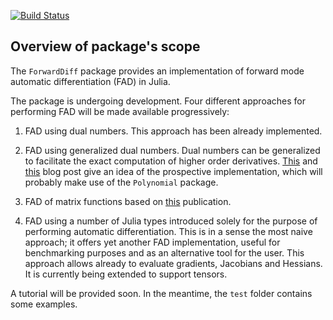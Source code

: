 [![Build Status](https://travis-ci.org/scidom/ForwardDiff.jl.png)](https://travis-ci.org/scidom/ForwardDiff.jl)

## Overview of package's scope

The `ForwardDiff` package provides an implementation of forward mode automatic differentiation (FAD) in Julia.

The package is undergoing development. Four different approaches for performing FAD will be made available
progressively:

1. FAD using dual numbers. This approach has been already implemented.

2. FAD using generalized dual numbers. Dual numbers can be generalized to facilitate the exact computation of higher
order derivatives. [This](http://jliszka.github.io/2013/10/24/exact-numeric-nth-derivatives.html) and
[this](http://duaeliststudios.com/automatic-differentiation-with-dual-numbers/) blog post give an idea of the
prospective implementation, which will probably make use of the `Polynomial` package.

3. FAD of matrix functions based on [this](http://link.springer.com/chapter/10.1007%2F978-3-642-30023-3_7) publication.

4. FAD using a number of Julia types introduced solely for the purpose of performing automatic differentiation. This is
in a sense the most naive approach; it offers yet another FAD implementation, useful for benchmarking purposes
and as an alternative tool for the user. This approach allows already to evaluate gradients, Jacobians and Hessians. It
is currently being extended to support tensors.

A tutorial will be provided soon. In the meantime, the `test` folder contains some examples.
